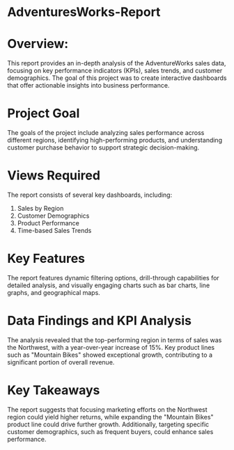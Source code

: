 # AdventuresWorks-Report

# Overview:
This report provides an in-depth analysis of the AdventureWorks sales data, focusing on key performance indicators (KPIs), sales trends, and customer demographics. The goal of this project was to create interactive dashboards that offer actionable insights into business performance.

# Project Goal
The goals of the project include analyzing sales performance across different regions, identifying high-performing products, and understanding customer purchase behavior to support strategic decision-making.

# Views Required
The report consists of several key dashboards, including:
1. Sales by Region
2. Customer Demographics
3. Product Performance
4. Time-based Sales Trends

# Key Features
The report features dynamic filtering options, drill-through capabilities for detailed analysis, and visually engaging charts such as bar charts, line graphs, and geographical maps.

# Data Findings and KPI Analysis
The analysis revealed that the top-performing region in terms of sales was the Northwest, with a year-over-year increase of 15%. Key product lines such as "Mountain Bikes" showed exceptional growth, contributing to a significant portion of overall revenue.

# Key Takeaways
The report suggests that focusing marketing efforts on the Northwest region could yield higher returns, while expanding the "Mountain Bikes" product line could drive further growth. Additionally, targeting specific customer demographics, such as frequent buyers, could enhance sales performance.
